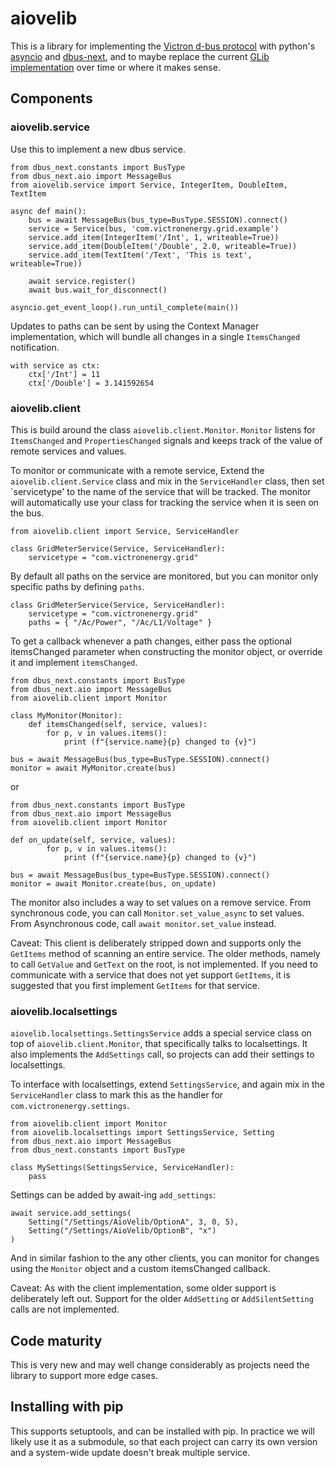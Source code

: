 # aiovelib

This is a library for implementing the [Victron d-bus protocol][1] with
python's [asyncio][2] and [dbus-next][3], and to maybe replace the current 
[GLib implementation][4] over time or where it makes sense.

## Components

### aiovelib.service

Use this to implement a new dbus service.

```
from dbus_next.constants import BusType
from dbus_next.aio import MessageBus
from aiovelib.service import Service, IntegerItem, DoubleItem, TextItem

async def main():
	bus = await MessageBus(bus_type=BusType.SESSION).connect()
	service = Service(bus, 'com.victronenergy.grid.example')
	service.add_item(IntegerItem('/Int', 1, writeable=True))
	service.add_item(DoubleItem('/Double', 2.0, writeable=True))
	service.add_item(TextItem('/Text', 'This is text', writeable=True))

	await service.register()
	await bus.wait_for_disconnect()

asyncio.get_event_loop().run_until_complete(main())

```

Updates to paths can be sent by using the Context Manager implementation,
which will bundle all changes in a single `ItemsChanged` notification.

```
with service as ctx:
	ctx['/Int'] = 11
	ctx['/Double'] = 3.141592654
```

### aiovelib.client

This is build around the class `aiovelib.client.Monitor`. `Monitor` listens
for `ItemsChanged` and `PropertiesChanged` signals and keeps track of the
value of remote services and values.

To monitor or communicate with a remote service, Extend the
`aiovelib.client.Service` class and mix in the `ServiceHandler` class, then set
`servicetype' to the name of the service that will be tracked. The monitor will
automatically use your class for tracking the service when it is seen on the
bus.

```
from aiovelib.client import Service, ServiceHandler

class GridMeterService(Service, ServiceHandler):
	servicetype = "com.victronenergy.grid"
```

By default all paths on the service are monitored, but you can monitor
only specific paths by defining `paths`.

```
class GridMeterService(Service, ServiceHandler):
	servicetype = "com.victronenergy.grid"
	paths = { "/Ac/Power", "/Ac/L1/Voltage" }
```

To get a callback whenever a path changes, either pass the optional
itemsChanged parameter when constructing the monitor object, or override it and
implement `itemsChanged`.

```
from dbus_next.constants import BusType
from dbus_next.aio import MessageBus
from aiovelib.client import Monitor

class MyMonitor(Monitor):
	def itemsChanged(self, service, values):
		for p, v in values.items():
			print (f"{service.name}{p} changed to {v}")

bus = await MessageBus(bus_type=BusType.SESSION).connect()
monitor = await MyMonitor.create(bus)
```

or

```
from dbus_next.constants import BusType
from dbus_next.aio import MessageBus
from aiovelib.client import Monitor

def on_update(self, service, values):
		for p, v in values.items():
			print (f"{service.name}{p} changed to {v}")

bus = await MessageBus(bus_type=BusType.SESSION).connect()
monitor = await Monitor.create(bus, on_update)

```

The monitor also includes a way to set values on a remove service. From
synchronous code, you can call `Monitor.set_value_async` to set values.
From Asynchronous code, call `await monitor.set_value` instead.

Caveat: This client is deliberately stripped down and supports only the
`GetItems` method of scanning an entire service. The older methods, namely
to call `GetValue` and `GetText` on the root, is not implemented. If you
need to communicate with a service that does not yet support `GetItems`, it
is suggested that you first implement `GetItems` for that service.

### aiovelib.localsettings

`aiovelib.localsettings.SettingsService` adds a special service class
on  top of `aiovelib.client.Monitor`, that specifically talks to localsettings.
It also implements the `AddSettings` call, so projects can add their settings
to localsettings.

To interface with localsettings, extend `SettingsService`, and again mix in
the `ServiceHandler` class to mark this as the handler for
`com.victronenergy.settings`.

```
from aiovelib.client import Monitor
from aiovelib.localsettings import SettingsService, Setting
from dbus_next.aio import MessageBus
from dbus_next.constants import BusType

class MySettings(SettingsService, ServiceHandler):
	pass
```

Settings can be added by await-ing `add_settings`:

```
await service.add_settings(
	Setting("/Settings/AioVelib/OptionA", 3, 0, 5),
	Setting("/Settings/AioVelib/OptionB", "x")
)
```

And in similar fashion to the any other clients, you can monitor for changes
using the `Monitor` object and a custom itemsChanged callback.

Caveat: As with the client implementation, some older support is deliberately
left out. Support for the older `AddSetting` or `AddSilentSetting` calls
are not implemented.

## Code maturity

This is very new and may well change considerably as projects need the library
to support more edge cases.

## Installing with pip

This supports setuptools, and can be installed with pip. In practice we will
likely use it as a submodule, so that each project can carry its own
version and a system-wide update doesn't break multiple service.

[1]: https://github.com/victronenergy/venus/wiki/dbus-api
[2]: https://docs.python.org/3/library/asyncio.html
[3]: https://github.com/altdesktop/python-dbus-next
[4]: https://github.com/victronenergy/velib_python/
